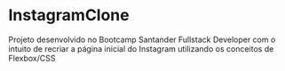 # InstagramClone
Projeto desenvolvido no Bootcamp Santander Fullstack Developer com o intuito de recriar a página inicial do Instagram utilizando os conceitos de Flexbox/CSS
